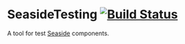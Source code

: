 # SeasideTesting [![Build Status](https://travis-ci.org/Afibre/SeasideTesting.png?branch=master)](https://travis-ci.org/Afibre/SeasideTesting)

A tool for test [Seaside](http://github.com/SeasideSt/Seaside) components.
